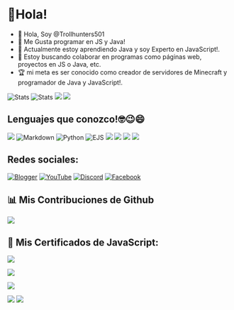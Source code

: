 # 👋Hola!
 - 👋 Hola, Soy @Trollhunters501
 - 👀 Me Gusta programar en JS y Java!
 - 🌱 Actualmente estoy aprendiendo Java y soy Experto en JavaScript!.
 - 💞️ Estoy buscando colaborar en programas como páginas web, proyectos en JS o Java, etc.
 - 🏆 mi meta es ser conocido como creador de servidores de Minecraft y programador de Java y JavaScript!.


![Stats](https://github-readme-stats.vercel.app/api?username=Trollhunters501&theme=dark&show_icons=true&count_private=true&include_all_commits=true) 
![Stats](https://github-readme-stats.vercel.app/api/top-langs/?username=Trollhunters501&show_icons=true&theme=dark)
![](https://github-readme-streak-stats.herokuapp.com/?user=Trollhunters501&theme=dark&hide_border=false)
![](https://github-profile-trophy.vercel.app/?username=Trollhunters501&theme=radical&no-frame=false&no-bg=true&margin-w=4)
## Lenguajes que conozco!🤓😉😄

![](https://es.js.org/badge.svg)
![Markdown](https://img.shields.io/badge/markdown-%23000000.svg?style=for-the-badge&logo=markdown&logoColor=white)
![Python](https://img.shields.io/badge/python-3670A0?style=for-the-badge&logo=python&logoColor=ffdd54)
![EJS](https://img.shields.io/badge/ejs-%23B4CA65.svg?style=for-the-badge&logo=ejs&logoColor=black)
![](https://img.shields.io/badge/html5-%23E34F26.svg?style=for-the-badge&logo=html5&logoColor=white)
![](https://img.shields.io/badge/javascript-%23323330.svg?style=for-the-badge&logo=javascript&logoColor=%23F7DF1E)
![](https://img.shields.io/badge/java-%23ED8B00.svg?style=for-the-badge&logo=openjdk&logoColor=white)
![](https://img.shields.io/badge/css3-%231572B6.svg?style=for-the-badge&logo=css3&logoColor=white)

## Redes sociales:
[![Blogger](https://img.shields.io/badge/Blogger-FF5722?style=for-the-badge&logo=blogger&logoColor=white)](https://creadoresgames.blogspot.com/) [![YouTube](https://img.shields.io/badge/YouTube-FF0000?style=for-the-badge&logo=youtube&logoColor=white)](https://m.youtube.com/channel/UC0Y6PCdP58OKnGpDDDG6EcQ) [![Discord](https://img.shields.io/badge/Discord-5865F2?style=for-the-badge&logo=discord&logoColor=white)](https://discord.gg/HeMbkhnYMR) [![Facebook](https://img.shields.io/badge/Facebook-1877F2?style=for-the-badge&logo=facebook&logoColor=white)](https://www.facebook.com/profile.php?id=100089507007036&mibextid=ZbWKwL)

## 📊 Mis Contribuciones de Github
![](https://github-contributor-stats.vercel.app/api?username=trollhunters501&limit=6&theme=dark&combine_all_yearly_contributions=true)

## 📄 Mis Certificados de JavaScript:

![](https://github.com/Trollhunters501/Trollhunters501/blob/main/certificates/ReactNative-snapshot-image4317038488454456310.png)

![](https://github.com/Trollhunters501/Trollhunters501/blob/main/certificates/ReactNative-snapshot-image3317335723381722587.png)

![](https://github.com/Trollhunters501/Trollhunters501/blob/main/certificates/Screenshot_20230306-211720448~2.png)

![](https://github.com/Trollhunters501/Trollhunters501/blob/main/certificates/Screenshot_20230317-181101~2.png)
![](https://github.com/Trollhunters501/Trollhunters501/blob/main/certificates/Screenshot_20230326-233907~2.png)

<!---
Trollhunters501/Trollhunters501 su página ✨ special ✨  causado por `README.md` (this file) aparece en tu GitHub profile.
You can click the Preview link to take a look at your changes.
--->
